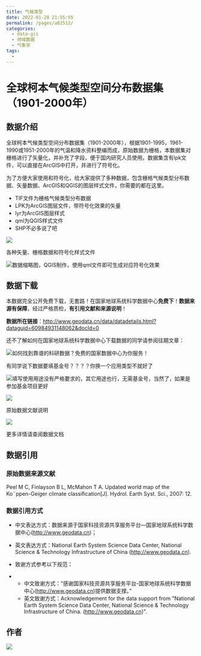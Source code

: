 ```yaml
---
title: 气候类型
date: 2022-01-28 21:55:55
permalink: /pages/a02512/
categories:
  - data-gis
  - 领域数据
  - 气象学
tags:
  - 
---
```

# 全球柯本气候类型空间分布数据集（1901-2000年） 

## 数据介绍

全球柯本气候类型空间分布数据集（1901-2000年），根据1901-1995，1961-1990或1951-2000年的气温和降水资料整编而成，原始数据为栅格，本数据集对栅格进行了矢量化，并补充了字段，便于国内研究人员使用。数据集含有lpk文件，可以直接在ArcGIS中打开，并进行了符号化。

为了方便大家使用和符号化，给大家提供了多种数据，包含栅格气候类型分布数据、矢量数据、ArcGIS和QGIS的图层样式文件，你需要的都在这里。

- TIF文件为栅格气候类型分布数据
- LPK为ArcGIS图层文件，带符号化效果的矢量
- lyr为ArcGIS图层样式
- qml为QGIS样式文件
- SHP不必多说了吧

![](http://pics.landcover100.com/pics//image/20220128215714.png)

各种矢量、栅格数据和符号化样式文件

![](http://pics.landcover100.com/pics//image/20220128215808.png)数据缩略图，QGIS制作，使用qml文件即可生成对应符号化效果

## 数据下载

本数据完全公开免费下载，无套路！在国家地球系统科学数据中心**免费下**！**数据来源有保障**，经过严格质检，**有引用文献和来源说明**！

**数据所在链接**：http://www.geodata.cn/data/datadetails.html?dataguid=60984931148062&docId=0

还不了解如何在国家地球系统科学数据中心下载数据的同学请参阅往期文章：

![](http://pics.landcover100.com/pics//image/20220128215833.png)如何找到靠谱的科研数据？免费的国家数据中心为你服务！

有同学说下数据要填基金号？？？？你换一个应用类型不就好了

![](http://pics.landcover100.com/pics//image/20220128215912.png)填写使用用途没有严格要求的，其它用途也行，无需基金号，当然了，如果是参加基金项目更好

![](http://pics.landcover100.com/pics//image/20220128215941.png)

原始数据文献说明

![](http://pics.landcover100.com/pics//image/20220128220009.png)

更多详情请查阅数据文档

## 数据引用

### 原始数据来源文献

Peel M C, Finlayson B L, McMahon T A. Updated world map of the Ko¨ppen-Geiger climate classiﬁcation[J]. Hydrol. Earth Syst. Sci., 2007: 12.

### 数据引用方式

- 中文表达方式：数据来源于国家科技资源共享服务平台—国家地球系统科学数据中心(http://www.geodata.cn)；

- 英文表达方式：National Earth System Science Data Center, National Science & Technology Infrastructure of China (http://www.geodata.cn).

- 致谢方式参考以下规范：

- - 中文致谢方式：“感谢国家科技资源共享服务平台-国家地球系统科学数据中心(http://www.geodata.cn)提供数据支撑。”
  - 英文致谢方式：Acknowledgement for the data support from "National Earth System Science Data Center, National Science & Technology Infrastructure of China. (http://www.geodata.cn)".

## 作者

![](http://pics.landcover100.com/pics//img/202201281759734.png)